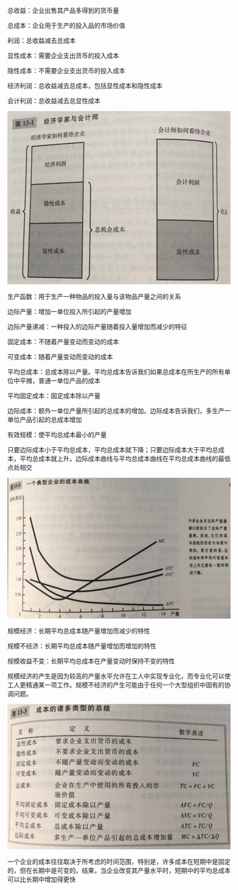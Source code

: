 总收益：企业出售其产品多得到的货币量

总成本：企业用于生产的投入品的市场价值

利润：总收益减去总成本

显性成本：需要企业支出货币的投入成本

隐性成本：不需要企业支出货币的投入成本

经济利润：总收益减去总成本，包括显性成本和隐性成本

会计利润：总收益减去总显性成本

![WechatIMG1](./WechatIMG1.jpeg)

生产函数：用于生产一种物品的投入量与该物品产量之间的关系

边际产量：增加一单位投入所引起的产量增加

边际产量递减：一种投入的边际产量随着投入量增加而减少的特征

固定成本：不随着产量变动而变动的成本

可变成本：随着产量变动而变动的成本

平均总成本：总成本除以产量。平均总成本告诉我们如果总成本在所生产的所有单位中平摊，普通一单位产品的成本

平均固定成本：固定成本除以产量

边际成本：额外一单位产量所引起的总成本的增加。边际成本告诉我们，多生产一单位产品引起的总成本增加

有效规模：使平均总成本最小的产量

只要边际成本小于平均总成本，平均总成本就下降；只要边际成本大于平均总成本，平均总成本就上升。边际成本曲线与平均总成本曲线在平均总成本曲线的最低点处相交

![WechatIMG2](./WechatIMG2.jpeg)

规模经济：长期平均总成本随产量增加而减少的特性

规模不经济：长期平均总成本随产量增加而增加的特性

规模收益不变：长期平均总成本在产量变动时保持不变的特性

规模经济的产生是因为较高的产量水平允许在工人中实现专业化，而专业化可以使工人更精通某一项工作。规模不经济的产生可能由于任何一个大型组织中固有的协调问题。

![WechatIMG3](./WechatIMG3.jpeg)

一个企业的成本往往取决于所考虑的时间范围，特别是，许多成本在短期中是固定的，但在长期中是可变的。结果，当企业改变其产量水平时，短期中的平均总成本可以比长期中增加得更快